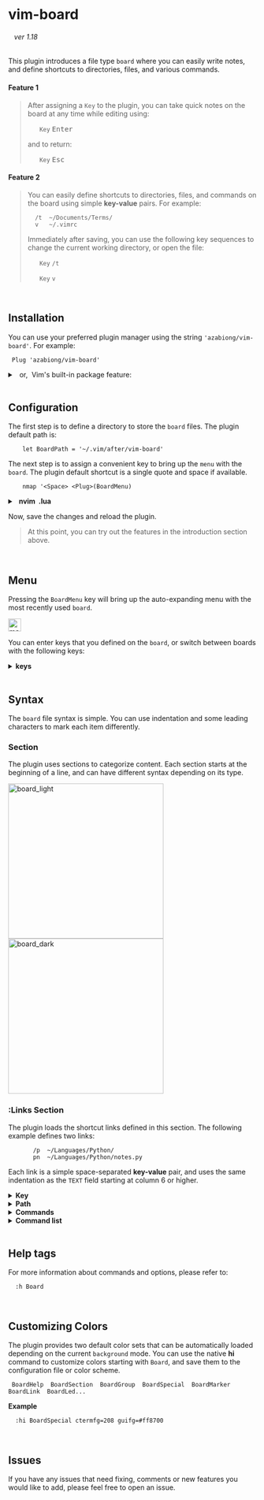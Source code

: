 <!-- https://github.com/azabiong/vim-board -->

# vim-board

<p><h6> &nbsp;&nbsp; ver 1.18 </h6></p>

This plugin introduces a file type `board` where you can easily write notes,
and define shortcuts to directories, files, and various commands.

#### Feature 1

> After assigning a `Key` to the plugin, you can take quick notes on the board at any time while editing using:
>
> &nbsp; &nbsp; &nbsp; `Key` <kbd>Enter</kbd>
>
> and to return:
>
> &nbsp; &nbsp; &nbsp; `Key` <kbd>Esc</kbd>

#### Feature 2

> You can easily define shortcuts to directories, files, and commands on the board using simple **key-value** pairs.
> For example:
> ```
>   /t  ~/Documents/Terms/
>   v   ~/.vimrc
> ```
> Immediately after saving, you can use the following key sequences to change the
> current working directory, or open the file:
>
> &nbsp; &nbsp; &nbsp; `Key` `/t`
>
> &nbsp; &nbsp; &nbsp; `Key` `v`

<br>

## Installation

You can use your preferred plugin manager using the string `'azabiong/vim-board'`. For example:
```vim
 Plug 'azabiong/vim-board'
```
<details>
<summary>&nbsp; or,&nbsp; Vim's built-in package feature: </summary>
<br>

> |Linux, Mac| Windows &nbsp;|
> |:--:|--|
> |~/.vim| ~/vimfiles|
>
> in the terminal:
> ```zsh
> cd ~/.vim && git clone --depth=1 https://github.com/azabiong/vim-board.git pack/azabiong/start/vim-board
> cd ~/.vim && vim -u NONE -c "helptags pack/azabiong/start/vim-board/doc" -c q
> ```
</details>
<br>

## Configuration

The first step is to define a directory to store the `board` files. The plugin default path is:
```vim
    let BoardPath = '~/.vim/after/vim-board'
```
The next step is to assign a convenient key to bring up the `menu` with the `board`. The plugin
default shortcut is a single quote and space if available.
```vim
    nmap '<Space> <Plug>(BoardMenu)
```

<details>
<summary><b>&nbsp; nvim &nbsp;.lua </b></summary>

```lua
  vim.g.BoardPath = '~/.vim/after/vim-board'

  vim.api.nvim_set_keymap('n', "'<Space>", '<Plug>(BoardMenu)', {})
```
</details>

Now, save the changes and reload the plugin.

> At this point, you can try out the features in the introduction section above.

<br>

## Menu

Pressing the `BoardMenu` key will bring up the auto-expanding menu with the most recently used `board`.

<img height="26" alt="menu" src="https://user-images.githubusercontent.com/83812658/164972992-a76fd0b7-a5c8-4403-ab40-690ced07d21d.gif"> <br>

You can enter keys that you defined on the `board`, or switch between boards with the following keys:

<details>
<summary><b> keys </b></summary>
<br>

  |key|function|
  |:--:|:--|
  |<kbd>Enter</kbd>|edit current board|
  |<kbd>Esc</kbd>  |return|
  |<kbd>;</kbd>    |return|
  |<kbd>Space</kbd>|scroll down|
  |<kbd>↓</kbd>    |scroll down|
  |<kbd>↑</kbd>    |scroll up|
  |<kbd>Ctrl</kbd><kbd>Space</kbd> |scroll up|
  |<kbd>-</kbd>    |switch to previous board|
  |<kbd>=</kbd>    |switch to main board|
  |<kbd>+</kbd>    |add new board|
  |<kbd>:</kbd>    |command-line mode|

 For manually opened boards, you can activate links on the board by pressing the <kbd>.</kbd> key.  
 To unload links, press <kbd>></kbd><kbd>></kbd>
</details>
<br>

## Syntax

The `board` file syntax is simple. You can use indentation and some leading characters
to mark each item differently.

### Section

The plugin uses sections to categorize content. Each section starts at the beginning of a line,
and can have different syntax depending on its type.

<div style="display:inline-block">
<img width="315" alt="board_light" src="https://user-images.githubusercontent.com/83812658/209437944-cdfc79bc-819b-4b38-9cf6-71edb80c0eff.png">
<img width="315" alt="board_dark" src="https://user-images.githubusercontent.com/83812658/209437963-67ea4c14-1da6-40b0-939e-dfa4e6981ad6.png">
</div><br>

### :Links Section

 The plugin loads the shortcut links defined in this section. The following example defines
 two links:
 ```
        /p  ~/Languages/Python/
        pn  ~/Languages/Python/notes.py
 ```

 Each link is a simple space-separated **key-value** pair, and uses the same
 indentation as the `TEXT` field starting at column 6 or higher.

<details>
<summary><b> Key </b></summary>
<br>

A key can consist of any combination of symbols, alphanumeric, and Unicode
characters except those that start with some predefined characters.

Available leading characters:
```
    ~`!@$%^&*_()[]{}<>'",/? 0-9 a-z A-Z and Unicode characters
```
Used in the menu and syntax:
```
    ;  return       #  comment
    -  previous     |  command
    =  main
    +  new
    .  load
    :  command
```

#### [ Long key ]

You only need to enter the unique prefix part of the key. For example,
if you define a long key `xylophone` and no key starts with `xy`,
you can open the link with `xy` <kbd>Enter</kbd>.  
<br>
You can also define the same key differently on each board.

<br>
</details>

<details>
<summary><b> Path </b></summary>
<br>

To easily define a link to a file, the plugin supports copying the current file's path to a register
when the `menu` key is pressed (by default the `b` register).

To paste the path stored in register `b` in insert mode:

&nbsp; &nbsp; &nbsp; <kbd>Ctrl</kbd>+<kbd>R</kbd> `b`  
<br>

#### 🍏 &nbsp;Tip

When switching to another board stored in the `BoardPath` directory,
you can omit the path and specify only the file name.&nbsp; For example:
```vim
        'a  another.board
```
Switching boards using the defined keys will automatically load the links defined on the board.

<br>
</details>

<details>
<summary><b> Commands </b></summary>
<br>

You can add additional commands using `|` bar.  

For example, to browse files after changing the current working directory:
```vim
        /p  ~/Languages/Python/ | edit .
```

After opening the file, to go to the line 128:
```vim
        pn  ~/Languages/Python/notes.py | 128
```

More commands can be combined together:
```vim
        /d1 ~/Directory/ | NERDTreeCWD | wincmd p | edit README.md
```

<br>
</details>

<details>
<summary><b> Command list </b></summary>
<br>

**Multi-line commands** &nbsp;can be set using the leading bar `|` character.
```vim
        bar ~/directory/or_file
            | echo 'foo'
            | echo 'bar'
```

#### [ Commands only ]

You can also define just a list of commands.

For example, to copy a frequently used command or string to the clipboard:
```vim
        c1  | let @+ = "copy this string to the clipboard"
```

To define a substitution command:
```vi
        sub | %s/Foo/Bar/gc
```

To define a set of temporary key-maps:
```vi
        key | nn f0 <Cmd>echo 0<CR>
            | nn f9 <Cmd>echo 9<CR>
```

To define some input from the shell tool to the scratchpad, `Board*`:
```vim
        s1  | Board* | r! echo "This is the scratchpad on the Board"
        s2  | Board* | r! curl -sI example.com
```

#### [ Link reference ]

You can use the `&` symbol to run other links. For example:
```vim
        _N  | NERDTreeCWD
        /d1 ~/Directory/ | &_N
```

#### [ Command-line mode ]

When using the `|` bar character as a shell `pipe` or other meaning, you can
switch to command-line mode input by adding a colon `:` after the bar.

```vim
        s3  | Board* |: r! ls | wc
        s4  | Board* |: r! cat ~/.ssh/known_hosts | awk '$1 ~ /[0-9]/ { print $1; exit }'
```

#### [ Stop command ]

To stop a long list of commands while processing, press the `menu` key and
input <kbd>Ctrl</kbd>+<kbd>C</kbd> or an undefined key.

</details>
<br>

## Help tags

For more information about commands and options, please refer to:
```vim
  :h Board
```

<br>

## Customizing Colors

The plugin provides two default color sets that can be automatically loaded depending on the current `background` mode.
You can use the native **hi** command to customize colors starting with `Board`, and save them to the configuration file
or color scheme.
```
 BoardHelp  BoardSection  BoardGroup  BoardSpecial  BoardMarker  BoardLink  BoardLed...
```

**Example**
```vim
  :hi BoardSpecial ctermfg=208 guifg=#ff8700
```
<br>

## Issues

If you have any issues that need fixing, comments or new features you would like to add, please feel free to open an issue.

<br>
